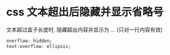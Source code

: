 # css 文本超出后隐藏并显示省略号

文本超过盒子长度时, 隐藏超出内容并显示为 ...  (只对一行内容有效)
```css
overflow: hidden;
text-overflow: ellipsis;
```
